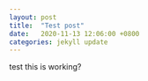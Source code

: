 ```yaml
---
layout: post
title:  "Test post"
date:   2020-11-13 12:06:00 +0800
categories: jekyll update
---
```


test
this is working?